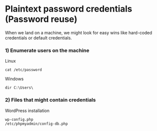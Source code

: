 # Plaintext password credentials (Password reuse)

When we land on a machine, we might look for easy wins like hard-coded credentials or default credentials.

### 1) Enumerate users on the machine

Linux

    cat /etc/password

Windows

    dir C:\Users\

### 2) Files that might contain credentials

WordPress installation

    wp-config.php
    /etc/phpmyadmin/config-db.php
